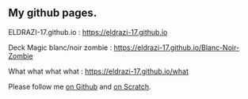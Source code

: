 <h2>My github pages.</h2>

ELDRAZI-17.github.io :
https://eldrazi-17.github.io

Deck Magic blanc/noir zombie :
https://eldrazi-17.github.io/Blanc-Noir-Zombie

What what what what :
https://eldrazi-17.github.io/what

Please follow me <a href="https://github.com/ELDRAZI-17">on Github</a> and <a href="https://scratch.mit.edu/users/ELDRAZI-17/">on Scratch</a>.
